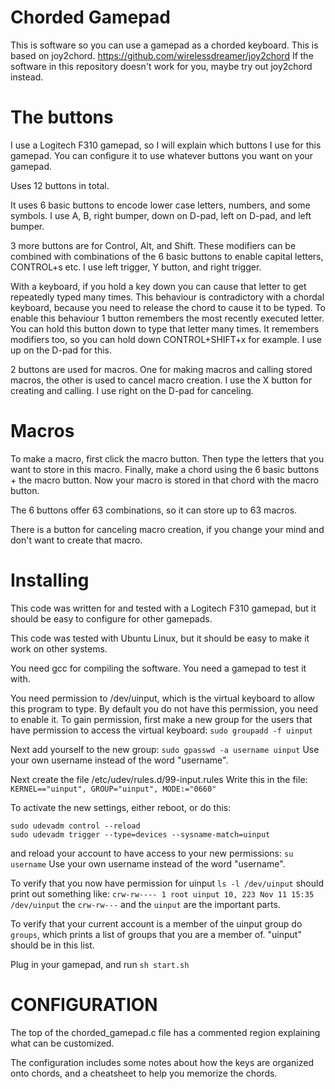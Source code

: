 Chorded Gamepad 
==========

This is software so you can use a gamepad as a chorded keyboard.
This is based on joy2chord. https://github.com/wirelessdreamer/joy2chord
If the software in this repository doesn't work for you, maybe try out joy2chord instead.

The buttons
=============

I use a Logitech F310 gamepad, so I will explain which buttons I use for this gamepad. You can configure it to use whatever buttons you want on your gamepad.

Uses 12 buttons in total.

It uses 6 basic buttons to encode lower case letters, numbers, and some symbols.
I use A, B, right bumper, down on D-pad, left on D-pad, and left bumper.

3 more buttons are for Control, Alt, and Shift. These modifiers can be combined with combinations of the 6 basic buttons to enable capital letters, CONTROL+s etc.
I use left trigger, Y button, and right trigger.

With a keyboard, if you hold a key down you can cause that letter to get repeatedly typed many times. This behaviour is contradictory with a chordal keyboard, because you need to release the chord to cause it to be typed. To enable this behaviour 1 button remembers the most recently executed letter. You can hold this button down to type that letter many times.
It remembers modifiers too, so you can hold down CONTROL+SHIFT+x for example.
I use up on the D-pad for this.

2 buttons are used for macros.
One for making macros and calling stored macros, the other is used to cancel macro creation.
I use the X button for creating and calling.
I use right on the D-pad for canceling.

Macros
=======

To make a macro, first click the macro button. Then type the letters that you want to store in this macro. Finally, make a chord using the 6 basic buttons + the macro button. Now your macro is stored in that chord with the macro button.

The 6 buttons offer 63 combinations, so it can store up to 63 macros.

There is a button for canceling macro creation, if you change your mind and don't want to create that macro.

Installing
==========

This code was written for and tested with a Logitech F310 gamepad, but it should be easy to configure for other gamepads.

This code was tested with Ubuntu Linux, but it should be easy to make it work on other systems.

You need gcc for compiling the software.
You need a gamepad to test it with.

You need permission to /dev/uinput, which is the virtual keyboard to allow this program to type. By default you do not have this permission, you need to enable it.
To gain permission, first make a new group for the users that have permission to access the virtual keyboard:
`sudo groupadd -f uinput`

Next add yourself to the new group:
`sudo gpasswd -a username uinput`
Use your own username instead of the word "username".

Next create the file /etc/udev/rules.d/99-input.rules
Write this in the file:
`KERNEL=="uinput", GROUP="uinput", MODE:="0660"`

To activate the new settings, either reboot, or do this:
```
sudo udevadm control --reload
sudo udevadm trigger --type=devices --sysname-match=uinput
```
and reload your account to have access to your new permissions: `su username`
Use your own username instead of the word "username".

To verify that you now have permission for uinput `ls -l /dev/uinput` should print out something like: `crw-rw---- 1 root uinput 10, 223 Nov 11 15:35 /dev/uinput` the `crw-rw---` and the `uinput` are the important parts.

To verify that your current account is a member of the uinput group do `groups`, which prints a list of groups that you are a member of. "uinput" should be in this list.

Plug in your gamepad, and run `sh start.sh`

CONFIGURATION
==========

The top of the chorded_gamepad.c file has a commented region explaining what can be customized.

The configuration includes some notes about how the keys are organized onto chords, and a cheatsheet to help you memorize the chords.
